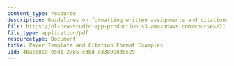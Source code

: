 ```yaml
---
content_type: resource
description: Guidelines on formatting written assignments and citations.
file: https://ol-ocw-studio-app-production.s3.amazonaws.com/courses/21m-295-american-popular-music-fall-2014/4bae68cab5d12785c3bde33899dd5529_MIT21M_295F14_PaprTemplat.pdf
file_type: application/pdf
resourcetype: Document
title: Paper Template and Citation Format Examples
uid: 4bae68ca-b5d1-2785-c3bd-e33899dd5529
---
```

